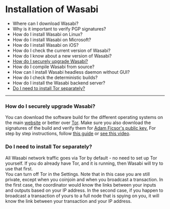 # Installation of Wasabi
- Where can I download Wasabi?
- Why is it important to verify PGP signatures?
- How do I install Wasabi on Linux?
- How do I install Wasabi on Microsoft?
- How do I install Wasabi on iOS?
- How do I check the current version of Wasabi?
- How do I know about a new version of Wasabi?
- [How do I securely upgrade Wasabi?](/FAQ/FAQ-Installation.md#how-do-i-securely-upgrade-wasabi)
- How do I compile Wasabi from source?
- How can I install Wasabi headless daemon without GUI?
- How do I check the deterministic builds?
- How do I install the Wasabi backend server?
- [Do I need to install Tor separately?](/FAQ/FAQ-Installation.md#do-i-need-to-install-tor-separately)

---

### How do I securely upgrade Wasabi?
You can download the software build for the different operating systems on the main [website](https://wasabiwallet.io) or better over [Tor](http://wasabiukrxmkdgve5kynjztuovbg43uxcbcxn6y2okcrsg7gb6jdmbad.onion). Make sure you also download the signatures of the build and verify them for [Adam Ficsor's public key.](https://github.com/zkSNACKs/WalletWasabi/blob/master/PGP.txt) For step by step instructions, follow [this guide](https://github.com/zkSNACKs/WalletWasabi/blob/master/WalletWasabi.Documentation/Guides/InstallInstructions.md) or [see this video](https://youtu.be/DUc9A76rwX4).

### Do I need to install Tor separately?
All Wasabi network traffic goes via Tor by default - no need to set up Tor yourself. If you do already have Tor, and it is running, then Wasabi will try to use that first.  
You can turn off Tor in the Settings. Note that in this case you are still private, except when you coinjoin and when you broadcast a transaction. In the first case, the coordinator would know the links between your inputs and outputs based on your IP address. In the second case, if you happen to broadcast a transaction of yours to a full node that is spying on you, it will know the link between your transaction and your IP address.
